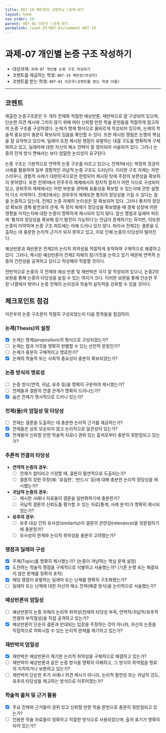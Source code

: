 ```yaml
---
title: 007-19 채민정의 코멘트a (과제-07) 
layout: home
nav_order: 19
parent: 007-01 이은우 (과제-07)
permalink: /asmt-07/007-01/comment-007-19
---
```


# 과제-07 개인별 논증 구조 작성하기

- 대상과제: `과제-07 개인별 논증 구조 작성하기`
- 코멘트를 제공하는 학생: `007-19 채민정(작성자)` 
- 코멘트를 받는 학생: `007-01 이은우(코멘트를 받는 학생 이름)` 

---

## 코멘트

제출한 논증구조문은 두 개의 전제와 적절한 예상반론, 재반박으로 잘 구성되어 있으며, 단순한 의견 제시에 그치지 않기 위해 여러 신뢰할 만한 학술 문헌들을 적절하게 참고하여 논증 구조를 구성하였다. 논제가 명제 형식으로 올바르게 작성되어 있으며, 논제의 학술적 중요성이 충분히 확보되어 있음을 확인할 수 있다. 또한 제시된 쟁점은 논쟁의 핵심을 잘 요약하고 있으며, 딜레마 또한 제시된 쟁점이 유발하는 대결 구도를 명확하게 구체화하고 있고, 딜레마에 대한 자신의 해소 전략이 잘 정리되어 서술되어 있다. 그러나 논증의 전개 방식 면에서는 보다 엄밀한 논리성이 요구된다.  

논증 구조는 기본적으로 연역적 논증 구조를 따르고 있으나, 전제1에서는 박정희 정권의 사례를 활용하여 일부 경험적인 귀납적 논증 구조도 드러난다. 이러한 구조 자체는 자연스러우나, 경험적 사례가 대한민국으로만 한정되어 제시된 탓에 주장의 보편성을 확보하지 못하였다. 또한 전제1에서 민주주의 체제에서의 정치적 절차가 어떤 식으로 구성되어 있고, 권위주의 체제에서는 어떤 부분을 생략해 효율성을 확보할 수 있는지에 관한 설명이 다소 미약하다. 전제2에서는 권위주의 체제또한 통치의 정당성을 가질 수 있다는 점을 논증하고 있는데, 전제2 논증 자체의 논리성은 잘 확보되어 있다. 그러나 통치의 정당성 확보와 경제 발전과의 관계, 즉 정치 체제가 정당성을 확보했을 때 경제 성장에 어떤 영향을 미치는지에 대한 논증이 명확하게 제시되어 있지 않다. 앞선 쟁점과 딜레마 파트에 ‘통치의 정당성을 확보해 장기 발전이 가능하다’는 언급이 존재하기는 하지만, 이또한 논증이 미약하며 논증 구조 파트에는 아예 드러나 있지 않다. 따라서 전제2는 결론을 도출하는 데 충분한 논리적 근거가 되지 못하고 있고, 이로 인해 논증의 타당성이 떨어진다.  

예상반론과 재반론은 전제2의 논리적 취약성을 적절하게 포착하여 구체적으로 해결하고 있다. 그러나, 제시된 예상반론이 전제2 자체의 참/거짓을 논하고 있기 때문에 연역적 논증의 건전성을 공격하고 있다고 작성해야 적절할 것이다. 

전반적으로 논증의 각 전제와 예상 반론 및 재반박은 각각 잘 작성되어 있으나, 논증2의 보완을 통해 논증의 타당성을 높일 수 있는 여지가 크다. 이러한 보완을 통해 단순한 주장 나열에서 벗어나 논증 전체의 논리성과 학술적 설득력을 강화할 수 있을 것이다.  


## 체크포인트 점검

이은우의 논증 구조문이 적절히 구성되었는지 다음 항목들을 점검하라.

### **논제(Thesis)의 설정**
- [x] 논제는 명제(proposition)의 형식으로 구성되었는가?
- [ ] 논제는 참과 거짓을 명확히 판별할 수 있는 선언적 문장인가?
- [ ] 논제가 충분히 구체적이고 명료한가?
- [x] 논제의 학술적 또는 사회적 중요성이 충분히 확보되었는가?

### **논증 방식의 명료성**
- [ ] 논증 방식(연역, 귀납, 유추 등)을 명확히 구분하여 제시했는가?
- [ ] 전제들과 결론의 연결 관계가 명확히 드러나는가?
- [x] 숨은 전제가 명시적으로 드러나 있는가?

### **전제(들)의 엄밀성 및 타당성**
- [ ] 전제는 결론을 도출하는 데 충분한 논리적 근거를 제공하는가?
- [x] 전제들은 상호 모순되지 않고 논리적으로 일관성이 있는가?
- [x] 전제들이 신뢰할 만한 학술적 자료나 권위 있는 출처로부터 충분히 뒷받침되고 있는가?

### **추론적 연결의 타당성**
- **연역적 논증의 경우:**
  - [ ] 전제가 참이라고 가정할 때, 결론이 필연적으로 도출되는가?
  - [ ] 결론의 강한 주장(예: '유일한', '반드시' 등)에 대해 충분한 논리적 정당성을 제시했는가?

- **귀납적 논증의 경우:**
  - [ ] 제시한 사례나 자료들이 결론을 일반화하기에 충분한가?
  - [ ] 귀납적 결론의 신뢰도를 평가할 수 있는 자료(통계, 사례 분석)가 명확히 제시되었는가?

- **유추의 경우:**
  - [ ] 유추 대상 간의 유사성(similarity)이 결론의 관련성(relevance)을 뒷받침하기에 충분한가?
  - [ ] 유사성의 한계와 논리적 취약성을 충분히 고려했는가?

### **쟁점과 딜레마 구성**
- [x] 주제(Topic)를 명확히 제시했는가? (논증이 겨냥하는 핵심 문제 설정)
- [x] 도전하는 학술적 쟁점을 구체적으로 식별하고 서술했는가? (기존 논쟁 또는 해결되지 않은 문제를 정확히 포착)
- [x] 해당 쟁점이 유발하는 딜레마 또는 난제를 명확히 구조화했는가?
- [ ] 딜레마 또는 난제에 대한 자신의 해소 전략(해결 방식)을 논리적으로 서술했는가?

### **예상반론의 엄밀성**
- [ ] 예상반론이 논증 자체의 논리적 취약성(전제의 타당성 부족, 연역적/귀납적/유추적 연결의 부적절성)을 직접 공격하고 있는가?
- [x] 예상반론이 단순히 결론과 반대되는 입장을 주장하는 것이 아니라, 자신의 논증을 직접적으로 약화시킬 수 있는 논리적 문제를 제기하고 있는가?

### **재반박의 엄밀성**
- [x] 재반박은 예상반론이 제기한 논리적 취약성을 구체적으로 해결하고 있는가?
- [ ] 재반박이 예상반론과 같은 논증 방식을 명확히 이해하고, 그 방식의 취약점을 명료히 지적하거나 보완하고 있는가?
- [ ] 재반박이 단순한 추가 사례나 의견 제시가 아니라, 논리적 필연성 또는 귀납적 강도, 유추의 타당성을 제고하는 방식으로 이루어졌는가?

### **학술적 출처 및 근거 활용**
- [x] 주요 전제와 근거들이 권위 있고 신뢰할 만한 학술 문헌으로 충분히 뒷받침되고 있는가?
- [ ] 인용한 학술 자료들이 정확하고 적절한 방식으로 사용되었으며, 출처 표기가 명확히 되어 있는가?
